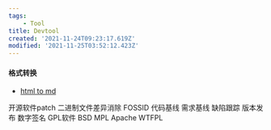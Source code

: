 ```yaml
---
tags: 
    - Tool
title: Devtool
created: '2021-11-24T09:23:17.619Z'
modified: '2021-11-25T03:52:12.423Z'
---
```


#### 格式转换

* [html to md](https://devtool.tech/html-md)


开源软件patch
二进制文件差异消除
FOSSID
代码基线 需求基线 缺陷跟踪 版本发布 数字签名
GPL软件 BSD MPL Apache WTFPL